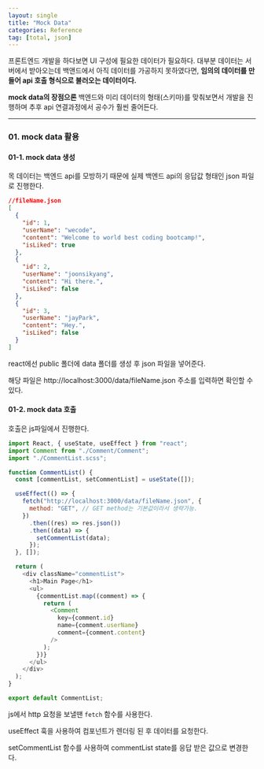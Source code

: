 ```yaml
---
layout: single
title: "Mock Data"
categories: Reference
tag: [total, json]
---
```


프론트엔드 개발을 하다보면 UI 구성에 필요한 데이터가 필요하다. 대부분 데이터는 서버에서 받아오는데 백앤드에서 아직 데이터를 가공하지 못하였다면, **임의의 데이터를 만들어 api 호출 형식으로 불러오는 데이터이다.**

**mock data의 장점으론** 백엔드와 미리 데이터의 형태(스키마)를 맞춰보면서 개발을 진행하며 추후 api 연결과정에서 공수가 훨씬 줄어든다.

---

### 01. mock data 활용

#### 01-1. mock data 생성

목 데이터는 백엔드 api를 모방하기 때문에 실제 백엔드 api의 응답값 형태인 json 파일로 진행한다.

```json
//fileName.json
[
  {
    "id": 1,
    "userName": "wecode",
    "content": "Welcome to world best coding bootcamp!",
    "isLiked": true
  },
  {
    "id": 2,
    "userName": "joonsikyang",
    "content": "Hi there.",
    "isLiked": false
  },
  {
    "id": 3,
    "userName": "jayPark",
    "content": "Hey.",
    "isLiked": false
  }
]
```

react에선 public 폴더에 data 폴더를 생성 후 json 파일을 넣어준다.

해당 파일은 http://localhost:3000/data/fileName.json 주소를 입력하면 확인할 수 있다.

#### 01-2. mock data 호출

호출은 js파일에서 진행한다.

```js
import React, { useState, useEffect } from "react";
import Comment from "./Comment/Comment";
import "./CommentList.scss";

function CommentList() {
  const [commentList, setCommentList] = useState([]);

  useEffect(() => {
    fetch("http://localhost:3000/data/fileName.json", {
      method: "GET", // GET method는 기본값이라서 생략가능.
    })
      .then((res) => res.json())
      .then((data) => {
        setCommentList(data);
      });
  }, []);

  return (
    <div className="commentList">
      <h1>Main Page</h1>
      <ul>
        {commentList.map((comment) => {
          return (
            <Comment
              key={comment.id}
              name={comment.userName}
              comment={comment.content}
            />
          );
        })}
      </ul>
    </div>
  );
}

export default CommentList;
```

js에서 http 요청을 보낼땐 `fetch` 함수를 사용한다.

useEffect 훅을 사용하여 컴포넌트가 렌더링 된 후 데이터를 요청한다.

setCommentList 함수를 사용하여 commentList state를 응답 받은 값으로 변경한다.
